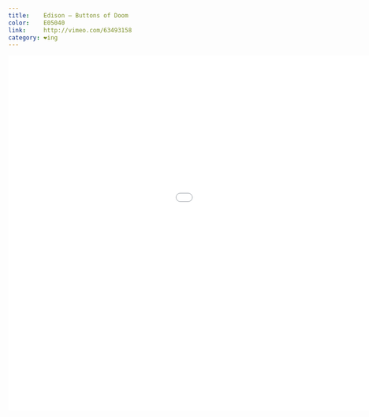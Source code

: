 ```yaml
---
title:    Edison – Buttons of Doom
color:    E05040
link:     http://vimeo.com/63493158
category: ❤ing
---
```


<div class="embed video vimeo" data-aspect-ratio="0.5625">
    <iframe src="//player.vimeo.com/video/63493158?byline=0&amp;color=e05040" width="1280" height="720" frameborder="0" title="BUTTONS OF DOOM" webkitallowfullscreen mozallowfullscreen allowfullscreen></iframe>
</div>
